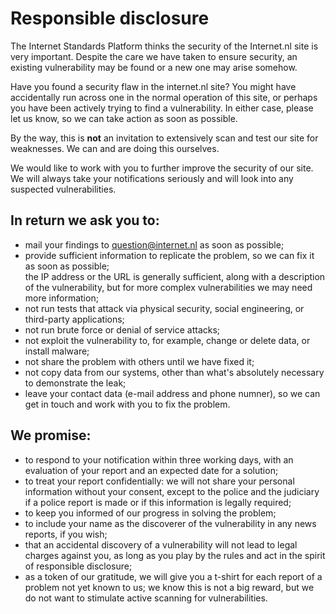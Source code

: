 
# Responsible disclosure

The Internet Standards Platform thinks the security of the Internet.nl site is
very important. Despite the care we have taken to ensure security, an existing
vulnerability may be found or a new one may arise somehow.

Have you found a security flaw in the internet.nl site? You might have
accidentally run across one in the normal operation of this site, or perhaps
you have been actively trying to find a vulnerability. In either case, please
let us know, so we can take action as soon as possible.

By the way, this is **not** an invitation to extensively scan and test our
site for weaknesses. We can and are doing this ourselves.

We would like to work with you to further improve the security of our site. We
will always take your notifications seriously and will look into any suspected
vulnerabilities.

## In return we ask you to:

- mail your findings to [question@internet.nl](question@internet.nl) as soon as
  possible;
- provide sufficient information to replicate the problem, so we can fix it as
  soon as possible;  
  the IP address or the URL is generally sufficient, along with a
  description of the vulnerability, but for more complex vulnerabilities we
  may need more information;
- not run tests that attack via physical security, social engineering, or
  third-party applications;
- not run brute force or denial of service attacks;
- not exploit the vulnerability to, for example, change or delete data, or
  install malware;
- not share the problem with others until we have fixed it;
- not copy data from our systems, other than what&#39;s absolutely necessary
  to demonstrate the leak;
- leave your contact data (e-mail address and phone numner), so we can get in
  touch and work with you to fix the problem.

## We promise:

- to respond to your notification within three working days, with an
  evaluation of your report and an expected date for a solution;
- to treat your report confidentially: we will not share your personal
  information without your consent, except to the police and the judiciary if
  a police report is made or if this information is legally required;
- to keep you informed of our progress in solving the problem;
- to include your name as the discoverer of the vulnerability in any news
  reports, if you wish;
- that an accidental discovery of a vulnerability will not lead to legal
  charges against you, as long as you play by the rules and act in the
  spirit of responsible disclosure;
- as a token of our gratitude, we will give you a t-shirt for each report of
  a problem not yet known to us; we know this is not a big reward, but we do
  not want to stimulate active scanning for vulnerabilities.
